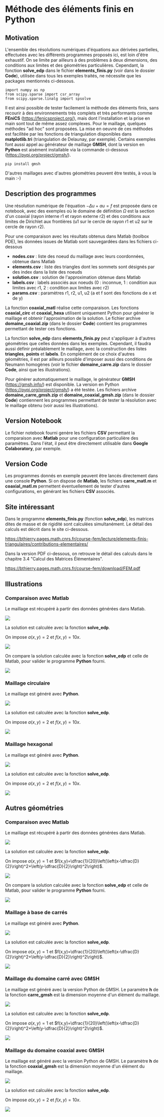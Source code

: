 # Méthode des éléments finis en Python

## Motivation
L'ensemble des résolutions numériques d'équations aux dérivées partielles, effectuées avec les différents programmes proposés ici, est loin d'être exhaustif. On se limite par ailleurs à des problèmes à deux dimensions, des conditions aux limites et des géométries particulières.
Cependant, la fonction **solve_edp** dans le fichier **elements_finis.py** (voir dans le dossier **Code**), utilisée dans tous les exemples traités, ne nécessite que les packages mentionnés ci-dessous.
```
import numpy as np
from scipy.sparse import csr_array
from scipy.sparse.linalg import spsolve
```
Il est ainsi possible de tester facilement la méthode des éléments finis, sans recourir à des environnements très complets et très performants comme **FEniCS** (https://fenicsproject.org/), mais dont l'installation et la prise en main sont tout de même assez complexes.
Pour le maillage, quelques méthodes "ad hoc" sont proposées. La mise en oeuvre de ces méthodes est facilitée par les fonctions de triangulation disponibles dans **matplotlib.tri** (triangulation de Delaunay, par exemple). Certains exemples font aussi appel au générateur de maillage **GMSH**, dont la version en **Python** est aisément installable via la commande ci-dessous (https://pypi.org/project/gmsh/).
```
pip install gmsh
```
D'autres maillages avec d'autres géométries peuvent être testés, à vous la main :-)

## Description des programmes

Une résolution numérique de l'équation $-\Delta u+au=f$ est proposée dans ce notebook, avec des exemples où le domaine de définition $\Omega$ est la section d'un coaxial (rayon interne r1 et rayon externe r2) et des conditions aux limites de Dirichlet aux frontières (u1 sur le cercle de rayon r1 et u2 sur le cercle de rayon r2).

Pour une comparaison avec les résultats obtenus dans Matlab (toolbox PDE), les données issues de Matlab sont sauvegardées dans les fichiers ci-dessous


*   **nodes.csv** : liste des noeud du maillage avec leurs coordonnées, obtenue dans Matlab
*   **elements.csv** : liste des triangles dont les sommets sont désignés par des index dans la liste des noeuds
*   **solution.csv** : solution de l'approximation obtenue dans Matlab
*   **labels.csv** : labels associés aux noeuds (0 : inconnue, 1 : condition aux limites avec r1, 2 : condition aux limites avec r2)
*   **params.csv** : paramètres r1, r2, u1, u2 (a et f sont des fonctions de x et de y)

La fonction **coaxial_matl** réalise cette comparaison. Les fonctions **coaxial_circ** et **coaxial_hexa** utilisent uniquement Python pour générer le maillage et obtenir l'approximation de la solution. Le fichier archive **domaine_coaxial.zip** (dans le dossier **Code**) contient les programmes permettant de tester ces fonctions.
 
La fonction **solve_edp** dans **elements_finis.py** peut s'appliquer à d'autres géométries que celles données dans les exemples. Cependant, il faudra aussi définir préalablement le maillage, avec la construction des listes **triangles**, **points** et **labels**. En complément de ce choix d'autres géométries, il est par ailleurs possible d'imposer aussi des conditions de Neumann homogènes (voir le fichier **domaine_carre.zip** dans le dossier **Code**, ainsi que les illustrations).

Pour générer automatiquement le maillage, le générateur **GMSH** (https://gmsh.info/) est disponible. La version en Python (https://pypi.org/project/gmsh/) a été testée. Les fichiers archive **domaine_carre_gmsh.zip** et **domaine_coaxial_gmsh.zip** (dans le dossier **Code**) contiennent les programmes permettant de tester la résolution avec le maillage obtenu (voir aussi les illustrations).

## Version Notebook

Le fichier notebook fourni genère les fichiers **CSV** permettant la comparaison avec **Matlab** pour une configuration particulière des paramètres. Dans l'état, il peut être directement utilisable dans **Google Colaboratory**, par exemple.

## Version Code

Les programmes donnés en exemple peuvent être lancés directement dans une console **Python**. Si on dispose de **Matlab**, les fichiers **carre_matl.m** et **coaxial_matl.m** permettent éventuellement de tester d'autres configurations, en générant les fichiers **CSV** associés.

## Site intéressant
Dans le programme **elements_finis.py** (fonction **solve_edp**), les matrices dites de masse et de rigidité sont calculées simultanément. Le détail des calculs est décrit dans le site ci-dessous.

https://bthierry.pages.math.cnrs.fr/course-fem/lecture/elements-finis-triangulaires/contributions-elementaires/

Dans la version PDF ci-dessous, on retrouve le détail des calculs dans le chapitre 3.4 "Calcul des Matrices Élémentaires".

https://bthierry.pages.math.cnrs.fr/course-fem/download/FEM.pdf

## Illustrations
### Comparaison avec Matlab

Le maillage est récupéré à partir des données générées dans Matlab.

![](Images/coaxial_matl_maillage.png)

La solution est calculée avec la fonction **solve_edp**.

On impose $a(x,y)=2$ et $f(x,y)=10x$.

![](Images/coaxial_matl_sol.png)

On compare la solution calculée avec la fonction **solve_edp** et celle de Matlab, pour valider le programme **Python** fourni.

![](Images/coaxial_matl_err.png)

### Maillage circulaire

Le maillage est généré avec **Python**.

![](Images/coaxial_circ_maillage.png)

La solution est calculée avec la fonction **solve_edp**.

On impose $a(x,y)=2$ et $f(x,y)=10x$.

![](Images/coaxial_circ_sol.png)

### Maillage hexagonal

Le maillage est généré avec **Python**.

![](Images/coaxial_hexa_maillage.png)

La solution est calculée avec la fonction **solve_edp**.

On impose $a(x,y)=2$ et $f(x,y)=10x$.

![](Images/coaxial_hexa_sol.png)

## Autres géométries

### Comparaison avec Matlab

Le maillage est récupéré à partir des données générées dans Matlab.

![](Images/carre_matl_maillage.png)

La solution est calculée avec la fonction **solve_edp**.

On impose $a(x,y)=1$ et $f(x,y)=\dfrac{1}{20}\left(\left(x-\dfrac{D}{2}\right)^2+\left(y-\dfrac{D}{2}\right)^2\right)$.

![](Images/carre_matl_sol.png)

On compare la solution calculée avec la fonction **solve_edp** et celle de Matlab, pour valider le programme **Python** fourni.

![](Images/carre_matl_err.png)

### Maillage à base de carrés

Le maillage est généré avec **Python**.

![](Images/carre_pyth_maillage.png)

La solution est calculée avec la fonction **solve_edp**.

On impose $a(x,y)=1$ et $f(x,y)=\dfrac{1}{20}\left(\left(x-\dfrac{D}{2}\right)^2+\left(y-\dfrac{D}{2}\right)^2\right)$.

![](Images/carre_pyth_sol.png)

### Maillage du domaine carré avec GMSH

Le maillage est généré avec la version Python de GMSH. Le paramètre **h** de la fonction **carre_gmsh** est la dimension moyenne d'un élément du maillage.

![](Images/carre_gmsh_maillage.png)

La solution est calculée avec la fonction **solve_edp**.

On impose $a(x,y)=1$ et $f(x,y)=\dfrac{1}{20}\left(\left(x-\dfrac{D}{2}\right)^2+\left(y-\dfrac{D}{2}\right)^2\right)$.

![](Images/carre_gmsh_sol.png)

### Maillage du domaine coaxial avec GMSH

Le maillage est généré avec la version Python de GMSH. Le paramètre **h** de la fonction **coaxial_gmsh** est la dimension moyenne d'un élément du maillage.

![](Images/coaxial_gmsh_maillage.png)

La solution est calculée avec la fonction **solve_edp**.

On impose $a(x,y)=2$ et $f(x,y)=10x$.

![](Images/coaxial_gmsh_sol.png)
